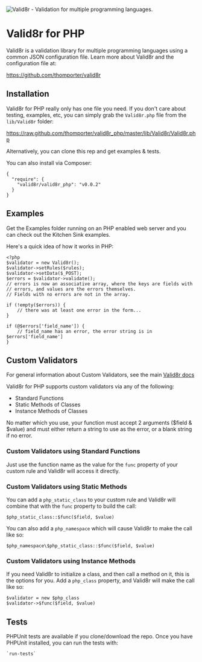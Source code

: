 ![Valid8r - Validation for multiple programming languages.](https://raw.github.com/thomporter/valid8r/master/logo.png)

# Valid8r for PHP

Valid8r is a validation library for multiple programming languages using a common
JSON configuration file. Learn more about Valid8r and the configuration file
at:

https://github.com/thomporter/valid8r

## Installation

Valid8r for PHP really only has one file you need.  If you don't care about
testing, examples, etc, you can simply grab the `Valid8r.php` file from the
`lib/Valid8r` folder: 

https://raw.github.com/thomporter/valid8r_php/master/lib/Valid8r/Valid8r.php

Alternatively, you can clone this rep and get examples & tests.

You can also install via Composer:

	{
	  "require": {
	    "valid8r/valid8r_php": "v0.0.2"
	  }
	}
	
## Examples

Get the Examples folder running on an PHP enabled web server and you 
can check out the Kitchen Sink examples.  

Here's a quick idea of how it works in PHP:

	<?php
	$validator = new Valid8r();
	$validator->setRules($rules);
	$validator->setData($_POST);
	$errors = $validator->validate();
	// errors is now an associative array, where the keys are fields with 
	// errors, and values are the errors themselves.  
	// Fields with no errors are not in the array.
	
	if (!empty($errors)) {
		// there was at least one error in the form...
	}
	
	if (@$errors['field_name']) {
		// field_name has an error, the error string is in $errors['field_name']
	}
    

## Custom Validators

For general information about Custom Validators, see the main 
[Valid8r docs](https://github.com/thomporter/valid8r)

Valid8r for PHP supports custom validators via any of the following:

* Standard Functions
* Static Methods of Classes
* Instance Methods of Classes

No matter which you use, your function must accept 2 arguments ($field & $value)
and must either return a string to use as the error, or a blank string if no error.

### Custom Validators using Standard Functions

Just use the function name as the value for the `func` property of your custom
rule and Valid8r will access it directly.

### Custom Validators using Static Methods

You can add a `php_static_class` to your custom rule and Valid8r will combine 
that with the `func` property to build the call: 
 
	$php_static_class::$func($field, $value)

You can also add a `php_namespace` which will cause Valid8r to make the call 
like so:

	$php_namespace\$php_static_class::$func($field, $value)

### Custom Validators using Instance Methods

If you need Valid8r to initialize a class, and then call a method on it, 
this is the options for you.  Add a `php_class` property, and Valid8r will
make the call like so:

	$validator = new $php_class
	$validator->$func($field, $value)


## Tests

PHPUnit tests are available if you clone/download the repo.  Once you have 
PHPUnit installed, you can run the tests with:

	`run-tests`
